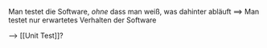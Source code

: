 Man testet die Software, _ohne_ dass man weiß, was dahinter abläuft
==> Man testet nur erwartetes Verhalten der Software

--> [[Unit Test]]?